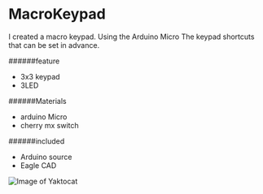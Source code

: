 # MacroKeypad

I created a macro keypad.
Using the Arduino Micro
The keypad shortcuts that can be set in advance.

######feature
- 3x3 keypad
- 3LED

######Materials
- arduino Micro
- cherry mx switch

######included
- Arduino source
- Eagle CAD

![Image of Yaktocat](https://lh3.googleusercontent.com/-kbsTmk6LPlo/VdcVxgywdDI/AAAAAAAAAX0/FyR9eVIFMuo/s640-Ic42/IMG_20150821_210955.jpg)
